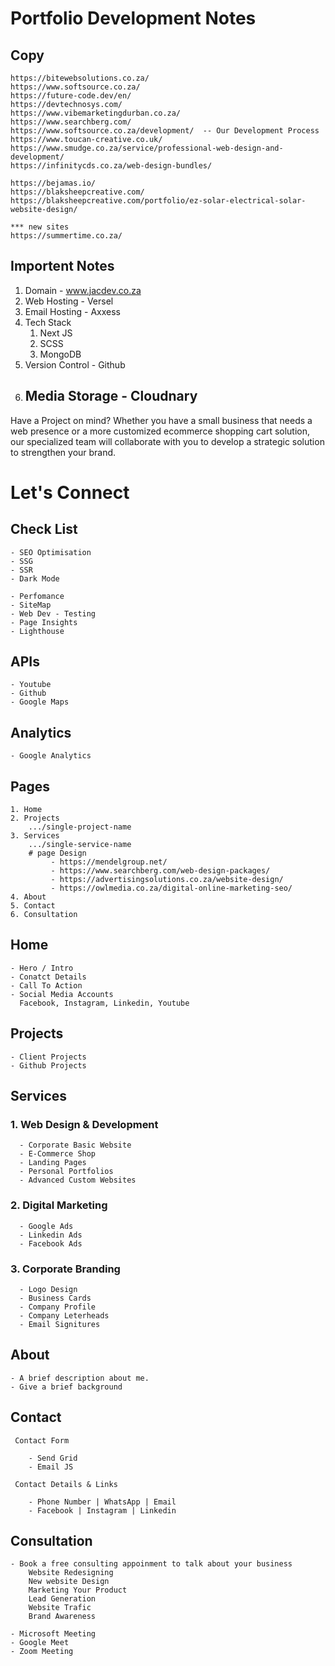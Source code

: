 # Portfolio Development Notes

## Copy

    https://bitewebsolutions.co.za/
    https://www.softsource.co.za/
    https://future-code.dev/en/
    https://devtechnosys.com/
    https://www.vibemarketingdurban.co.za/
    https://www.searchberg.com/
    https://www.softsource.co.za/development/  -- Our Development Process
    https://www.toucan-creative.co.uk/
    https://www.smudge.co.za/service/professional-web-design-and-development/
    https://infinitycds.co.za/web-design-bundles/

    https://bejamas.io/
    https://blaksheepcreative.com/
    https://blaksheepcreative.com/portfolio/ez-solar-electrical-solar-website-design/

    *** new sites
    https://summertime.co.za/

<!-- Booking Link https://calendly.com/jchademwiri/30min -->

## Importent Notes

1. Domain - www.jacdev.co.za
1. Web Hosting - Versel
1. Email Hosting - Axxess
1. Tech Stack
   1. Next JS
   1. SCSS
   1. MongoDB
1. Version Control - Github
1. ## Media Storage - Cloudnary

Have a Project on mind?
Whether you have a small business that needs a web presence or a more customized ecommerce shopping cart solution, our specialized team will collaborate with you to develop a strategic solution to strengthen your brand.

# Let's Connect

## Check List

    - SEO Optimisation
    - SSG
    - SSR
    - Dark Mode

    - Perfomance
    - SiteMap
    - Web Dev - Testing
    - Page Insights
    - Lighthouse

## APIs

    - Youtube
    - Github
    - Google Maps

## Analytics

    - Google Analytics

## Pages

    1. Home
    2. Projects
        .../single-project-name
    3. Services
        .../single-service-name
        # page Design
             - https://mendelgroup.net/
             - https://www.searchberg.com/web-design-packages/
             - https://advertisingsolutions.co.za/website-design/
             - https://owlmedia.co.za/digital-online-marketing-seo/
    4. About
    5. Contact
    6. Consultation

## Home

    - Hero / Intro
    - Conatct Details
    - Call To Action
    - Social Media Accounts
      Facebook, Instagram, Linkedin, Youtube

## Projects

    - Client Projects
    - Github Projects

## Services

### 1. Web Design & Development

      - Corporate Basic Website
      - E-Commerce Shop
      - Landing Pages
      - Personal Portfolios
      - Advanced Custom Websites

### 2. Digital Marketing

      - Google Ads
      - Linkedin Ads
      - Facebook Ads

### 3. Corporate Branding

      - Logo Design
      - Business Cards
      - Company Profile
      - Company Leterheads
      - Email Signitures

## About

    - A brief description about me.
    - Give a brief background

## Contact

     Contact Form

        - Send Grid
        - Email JS

     Contact Details & Links

        - Phone Number | WhatsApp | Email
        - Facebook | Instagram | Linkedin

## Consultation

    - Book a free consulting appoinment to talk about your business
        Website Redesigning
        New website Design
        Marketing Your Product
        Lead Generation
        Website Trafic
        Brand Awareness

    - Microsoft Meeting
    - Google Meet
    - Zoom Meeting
